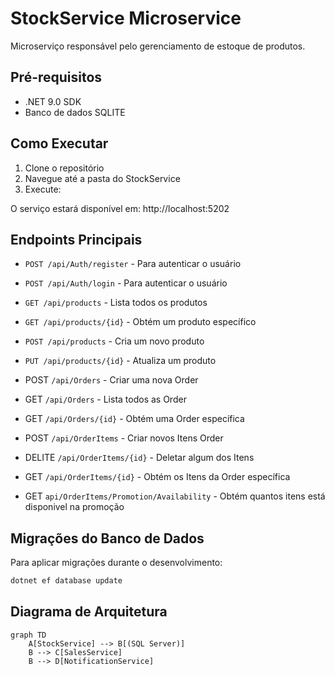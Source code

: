 # StockService Microservice

Microserviço responsável pelo gerenciamento de estoque de produtos.

## Pré-requisitos

- .NET 9.0 SDK
- Banco de dados SQLITE

## Como Executar

1. Clone o repositório
2. Navegue até a pasta do StockService
3. Execute:


O serviço estará disponível em: http://localhost:5202

## Endpoints Principais

- `POST /api/Auth/register` - Para autenticar o usuário
- `POST /api/Auth/login` - Para autenticar o usuário 

- `GET /api/products` - Lista todos os produtos
- `GET /api/products/{id}` - Obtém um produto específico
- `POST /api/products` - Cria um novo produto
- `PUT /api/products/{id}` - Atualiza um produto

- POST `/api/Orders`  - Criar uma nova Order
- GET  `/api/Orders`  - Lista todos as Order
- GET  `/api/Orders/{id}` - Obtém uma Order específica

- POST `/api/OrderItems`  - Criar novos Itens Order
- DELITE  `/api/OrderItems/{id}`  - Deletar algum dos Itens
- GET  `/api/OrderItems/{id}` - Obtém os Itens da Order específica 
- GET `api/OrderItems/Promotion/Availability` - Obtém quantos itens está disponivel na promoção


## Migrações do Banco de Dados

Para aplicar migrações durante o desenvolvimento:

```bash
dotnet ef database update
```

## Diagrama de Arquitetura

```mermaid
graph TD
    A[StockService] --> B[(SQL Server)]
    B --> C[SalesService]
    B --> D[NotificationService]
```